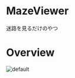 # MazeViewer
迷路を見るだけのやつ

# Overview
![default](https://user-images.githubusercontent.com/1436126/51790737-88040f80-21dc-11e9-9611-9595571f4923.png)
